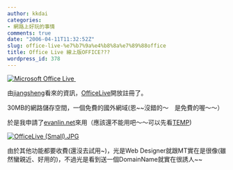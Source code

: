 ```yaml
---
author: kkdai
categories:
- 網路上好玩的事情
comments: true
date: "2006-04-11T11:32:52Z"
slug: office-live-%e7%b7%9a%e4%b8%8a%e7%89%88office
title: Office Live 線上版OFFICE???
wordpress_id: 378
---
```


[![Microsoft Office Live](http://membercenter.office.microsoft.com/shell/Images/logo.gif) ](http://officelive.microsoft.com/default.aspx)

由[jiangsheng](http://blog.joycode.com/jiangsheng/)看來的資訊，[OfficeLive](http://officelive.microsoft.com/)開放註冊了。

30MB的網路儲存空間，一個免費的國外網域(恩~~沒錯的～　是免費的喔～～）

於是我申請了[evanlin.net](http://www.evanlin.net/)來用（應該還不能用吧～～可以先看[TEMP](http://temp.evanlinnet.officelive.com/default.aspx))

[![OfficeLive (Small).JPG](http://www.evanlin.com/blog/archives/20060411/OfficeLive%20(Small)-thumb.JPG)](http://www.evanlin.com/blog/archives/20060411/OfficeLive%20(Small).JPG)

由於其他功能都要收費(還沒去試用~)，光是Web Designer就跟MT實在是很像(雖然蠻親近、好用的)，不過光是看到送一個DomainName就實在很誘人~~
